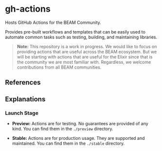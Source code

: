# gh-actions

Hosts GitHub Actions for the BEAM Community.

Provides pre-built workflows and templates that can be easily
used to automate common tasks such as testing, building, and maintaining
libraries.

> **Note:** This repository is a work in progress. We would like to focus on
> providing actions that are useful across the BEAM ecosystem. But we will be
> starting with actions that are useful for the Elixir since that is the
> community we are most familiar with.
> Regardless, we welcome contributions from all BEAM communities.

## References

## Explanations

### Launch Stage

- **Preview:** Actions are for testing. No guarantees are provided of any kind.
  You can find them in the `./preview` directory.

- **Stable:** Actions are for production usage. They are supported and
  maintained. You can find them in the `./stable` directory.
